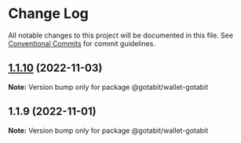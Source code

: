 # Change Log

All notable changes to this project will be documented in this file.
See [Conventional Commits](https://conventionalcommits.org) for commit guidelines.

## [1.1.10](https://github.com/gotabit/sdk-ts/compare/@gotabit/wallet-gotabit@1.1.9...@gotabit/wallet-gotabit@1.1.10) (2022-11-03)

**Note:** Version bump only for package @gotabit/wallet-gotabit

## 1.1.9 (2022-11-01)

**Note:** Version bump only for package @gotabit/wallet-gotabit
